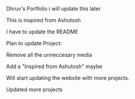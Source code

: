 Dhruv's Portfolio
i will update this later

This is inspired from Ashutosh

I have to update the README

Plan to update Project:

Remove all the unneccesary media

Add a "Inspired from Ashutosh" maybe

Will start updating the website with more projects.

Updated more projects
